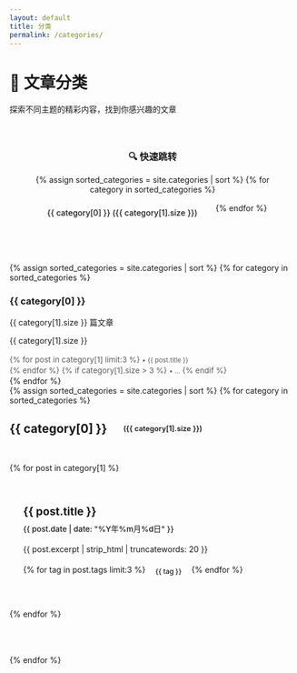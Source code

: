 ```yaml
---
layout: default
title: 分类
permalink: /categories/
---
```


<div class="category-header">
  <h1>📂 文章分类</h1>
  <p>探索不同主题的精彩内容，找到你感兴趣的文章</p>
</div>

<!-- Quick navigation to categories -->
<div class="category-quick-nav">
  <h3>🔍 快速跳转</h3>
  <div class="category-links">
    {% assign sorted_categories = site.categories | sort %}
    {% for category in sorted_categories %}
      <a href="#category-{{ category[0] | slugify }}">{{ category[0] }} ({{ category[1].size }})</a>
    {% endfor %}
  </div>
</div>

<div class="category-grid">
  {% assign sorted_categories = site.categories | sort %}
  {% for category in sorted_categories %}
    <div class="category-card">
      <h3>{{ category[0] }}</h3>
      <p>{{ category[1].size }} 篇文章</p>
      <span class="category-count">{{ category[1].size }}</span>
      <div class="category-preview">
        {% for post in category[1] limit:3 %}
          <small>• {{ post.title }}</small><br>
        {% endfor %}
        {% if category[1].size > 3 %}
          <small>• ...</small>
        {% endif %}
      </div>
    </div>
  {% endfor %}
</div>

<div class="category-posts">
  {% assign sorted_categories = site.categories | sort %}
  {% for category in sorted_categories %}
    <section class="category-section" id="category-{{ category[0] | slugify }}">
      <h2>{{ category[0] }} <span class="post-count">({{ category[1].size }})</span></h2>
      <div class="posts-grid">
        {% for post in category[1] %}
          <article class="post-card">
            <div class="post-card-header">
              <h3><a href="{{ post.url | relative_url }}">{{ post.title }}</a></h3>
              <time class="post-date">{{ post.date | date: "%Y年%m月%d日" }}</time>
            </div>
            <div class="post-excerpt">
              {{ post.excerpt | strip_html | truncatewords: 20 }}
            </div>
            <div class="post-tags">
              {% for tag in post.tags limit:3 %}
                <span class="tag">{{ tag }}</span>
              {% endfor %}
            </div>
          </article>
        {% endfor %}
      </div>
    </section>
  {% endfor %}
</div>

<style>
/* Additional styles for category page */
.category-preview {
  margin-top: 1rem;
  text-align: left;
  opacity: 0.7;
  font-size: 0.85rem;
  line-height: 1.4;
}

.category-section {
  margin-bottom: 4rem;
}

.category-section h2 {
  border-bottom: 3px solid var(--primary-color);
  padding-bottom: 1rem;
  margin-bottom: 2rem;
  display: flex;
  align-items: center;
  gap: 1rem;
  color: var(--text-primary);
}

.post-count {
  background: var(--primary-color);
  color: var(--text-white);
  padding: 0.3rem 0.8rem;
  border-radius: 50px;
  font-size: 0.8rem;
  font-weight: 600;
}

.posts-grid {
  display: grid;
  grid-template-columns: repeat(auto-fit, minmax(300px, 1fr));
  gap: 2rem;
}

.post-card {
  background: var(--bg-primary);
  border: 1px solid var(--border-light);
  border-radius: 15px;
  padding: 1.5rem;
  transition: all 0.3s ease;
  position: relative;
  overflow: hidden;
  box-shadow: var(--shadow-sm);
}

.post-card:hover {
  transform: translateY(-5px);
  box-shadow: var(--shadow-lg);
  border-color: var(--border-medium);
}

.post-card-header {
  margin-bottom: 1rem;
}

.post-card h3 {
  margin: 0 0 0.5rem 0;
  font-size: 1.2rem;
}

.post-card h3 a {
  color: var(--text-primary);
  text-decoration: none;
  transition: all 0.3s ease;
}

.post-card h3 a:hover {
  color: var(--primary-color);
}

.post-date {
  color: var(--text-secondary);
  font-size: 0.85rem;
  font-weight: 500;
}

.post-excerpt {
  color: var(--text-primary);
  line-height: 1.6;
  margin-bottom: 1rem;
}

.post-tags {
  display: flex;
  flex-wrap: wrap;
  gap: 0.5rem;
}

.post-tags .tag {
  background: var(--bg-accent);
  color: var(--text-secondary);
  padding: 0.2rem 0.6rem;
  border-radius: 20px;
  font-size: 0.75rem;
  font-weight: 500;
}

.post-tags .tag:hover {
  background: var(--primary-color);
  color: var(--text-white);
}

/* Make category cards clickable for navigation to posts list */
.category-card {
  cursor: pointer;
  transition: all 0.3s ease;
}

.category-card:hover {
  transform: translateY(-2px);
}

/* Quick navigation between categories */
.category-quick-nav {
  background: var(--bg-accent);
  border-radius: 15px;
  padding: 1.5rem;
  margin-bottom: 3rem;
  text-align: center;
}

.category-quick-nav h3 {
  margin-bottom: 1rem;
  color: var(--text-primary);
}

.category-links {
  display: flex;
  flex-wrap: wrap;
  justify-content: center;
  gap: 1rem;
}

.category-links a {
  background: var(--primary-color);
  color: var(--text-white);
  padding: 0.5rem 1rem;
  border-radius: 25px;
  text-decoration: none;
  font-weight: 500;
  transition: all 0.3s ease;
}

.category-links a:hover {
  background: var(--primary-dark);
  transform: translateY(-2px);
  box-shadow: var(--shadow-md);
}

@media screen and (max-width: 768px) {
  .category-grid {
    grid-template-columns: 1fr;
  }
  
  .posts-grid {
    grid-template-columns: 1fr;
  }
  
  .category-links {
    flex-direction: column;
    align-items: center;
  }
  
  .post-card {
    padding: 1rem;
  }
}
</style>

<script>
// Enhanced category navigation
document.addEventListener('DOMContentLoaded', function() {
  // Add click event to category cards for navigation
  document.querySelectorAll('.category-card').forEach(function(card) {
    card.addEventListener('click', function() {
      const categoryName = this.querySelector('h3').textContent;
      const categoryId = 'category-' + categoryName.toLowerCase().replace(/[^a-z0-9\u4e00-\u9fff]/g, '-');
      const targetElement = document.getElementById(categoryId);
      if (targetElement) {
        targetElement.scrollIntoView({ behavior: 'smooth', block: 'start' });
        // Add highlight effect
        targetElement.style.backgroundColor = 'var(--bg-accent)';
        targetElement.style.borderRadius = '0.75rem';
        targetElement.style.padding = '1rem';
        targetElement.style.transition = 'all 0.3s ease';
        
        // Remove highlight after animation
        setTimeout(function() {
          targetElement.style.backgroundColor = '';
          targetElement.style.padding = '';
        }, 2000);
      }
    });
  });
  
  // Add smooth scrolling for quick navigation links
  document.querySelectorAll('.category-links a').forEach(function(link) {
    link.addEventListener('click', function(e) {
      e.preventDefault();
      const targetId = this.getAttribute('href').substring(1);
      const targetElement = document.getElementById(targetId);
      if (targetElement) {
        targetElement.scrollIntoView({ behavior: 'smooth', block: 'start' });
        // Add highlight effect
        targetElement.style.backgroundColor = 'var(--bg-accent)';
        targetElement.style.borderRadius = '0.75rem';
        targetElement.style.padding = '1rem';
        targetElement.style.transition = 'all 0.3s ease';
        
        // Remove highlight after animation
        setTimeout(function() {
          targetElement.style.backgroundColor = '';
          targetElement.style.padding = '';
        }, 2000);
      }
    });
  });
});
</script> 